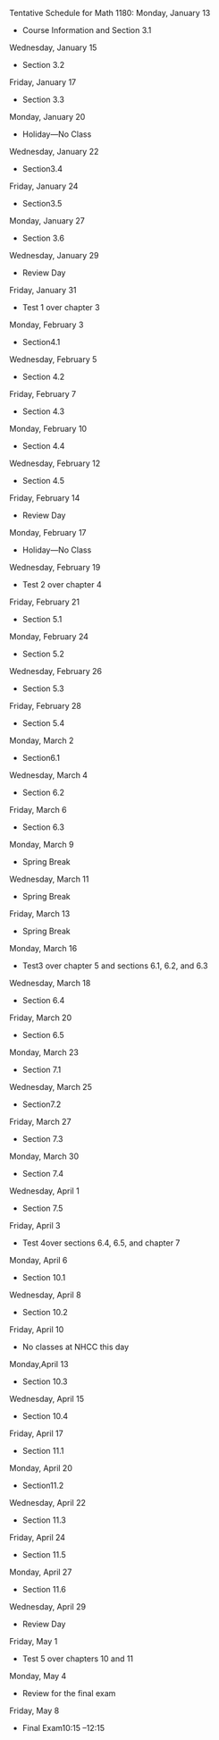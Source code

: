 Tentative Schedule for Math 1180:
Monday, January 13
- Course Information and Section 3.1

Wednesday, January 15
- Section 3.2

Friday, January 17
- Section 3.3

Monday, January 20
- Holiday—No Class

Wednesday, January 22
- Section3.4

Friday, January 24
- Section3.5

Monday, January 27
- Section 3.6

Wednesday, January 29
- Review Day

Friday, January 31
- Test 1 over chapter 3

Monday, February 3
- Section4.1

Wednesday, February 5
- Section 4.2

Friday, February 7
- Section 4.3

Monday, February 10
- Section 4.4

Wednesday, February 12
- Section 4.5

Friday, February 14
- Review Day

Monday, February 17
- Holiday—No Class

Wednesday, February 19
- Test 2 over chapter 4

Friday, February 21
- Section 5.1

Monday, February 24
- Section 5.2

Wednesday, February 26
- Section 5.3

Friday, February 28
- Section 5.4

Monday, March 2
- Section6.1

Wednesday, March 4
- Section 6.2

Friday, March 6
- Section 6.3

Monday, March 9
- Spring Break

Wednesday, March 11
- Spring Break

Friday, March 13
- Spring Break

Monday, March 16
- Test3 over chapter 5 and sections 6.1, 6.2, and 6.3


Wednesday, March 18
- Section 6.4

Friday, March 20
- Section 6.5

Monday, March 23
- Section 7.1

Wednesday, March 25
- Section7.2

Friday, March 27
- Section 7.3

Monday, March 30
- Section 7.4

Wednesday, April 1
- Section 7.5

Friday, April 3
- Test 4over sections 6.4, 6.5, and chapter 7

Monday, April 6
- Section 10.1

Wednesday, April 8
- Section 10.2

Friday, April 10
- No classes at NHCC this day

Monday,April 13
- Section 10.3

Wednesday, April 15
- Section 10.4

Friday, April 17
- Section 11.1

Monday, April 20
- Section11.2

Wednesday, April 22
- Section 11.3

Friday, April 24
- Section 11.5

Monday, April 27
- Section 11.6

Wednesday, April 29
- Review Day

Friday, May 1
- Test 5 over chapters 10 and 11

Monday, May 4
- Review for the final exam

Friday, May 8
- Final Exam10:15 –12:15
